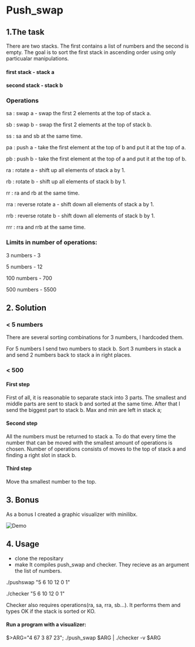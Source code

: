 # Push_swap
## 1.The task
There are two stacks. The first contains a list of numbers and the second is empty. The goal is to sort the first stack in ascending order using only particualar manipulations.
#### first stack - stack a
#### second stack - stack b
### Operations
sa : swap a - swap the first 2 elements at the top of stack a.

sb : swap b - swap the first 2 elements at the top of stack b.

ss : sa and sb at the same time.

pa : push a - take the first element at the top of b and put it at the top of a.

pb : push b - take the first element at the top of a and put it at the top of b.

ra : rotate a - shift up all elements of stack a by 1.

rb : rotate b - shift up all elements of stack b by 1.

rr : ra and rb at the same time.

rra : reverse rotate a - shift down all elements of stack a by 1.

rrb : reverse rotate b - shift down all elements of stack b by 1.

rrr : rra and rrb at the same time.

### Limits in number of operations:
3 numbers - 3

5 numbers - 12

100 numbers - 700

500 numbers - 5500

## 2. Solution
### < 5 numbers
There are several sorting combinations for 3 numbers, I hardcoded them.

For 5 numbers I send two numbers to stack b. Sort 3 numbers in stack a and send 2 numbers back to stack a in right places.

### < 500
#### First step
First of all, it is reasonable to separate stack into 3 parts. The smallest and middle parts are sent to stack b and sorted at the same time. After that I send the biggest part to stack b. Max and min are left in stack a;
#### Second step
All the numbers must be returned to stack a. To do that every time the number that can be moved with the smallest amount of operations is chosen. Number of operations consists of moves to the top of stack a and finding a right slot in stack b.
#### Third step
Move tha smallest number to the top.

## 3. Bonus
As a bonus I created a graphic visualizer with minilibx.

![Demo](demo.gif)
## 4. Usage
- clone the repositary
- make
It compiles push_swap and checker. They recieve as an argument the list of numbers.

./pushswap "5 6 10 12 0 1"

./checker "5 6 10 12 0 1"

Checker also requires operations(ra, sa, rra, sb...). It performs them and types OK if the stack is sorted or KO.

#### Run a program with a visualizer: 
$>ARG="4 67 3 87 23"; ./push_swap $ARG | ./checker -v $ARG

